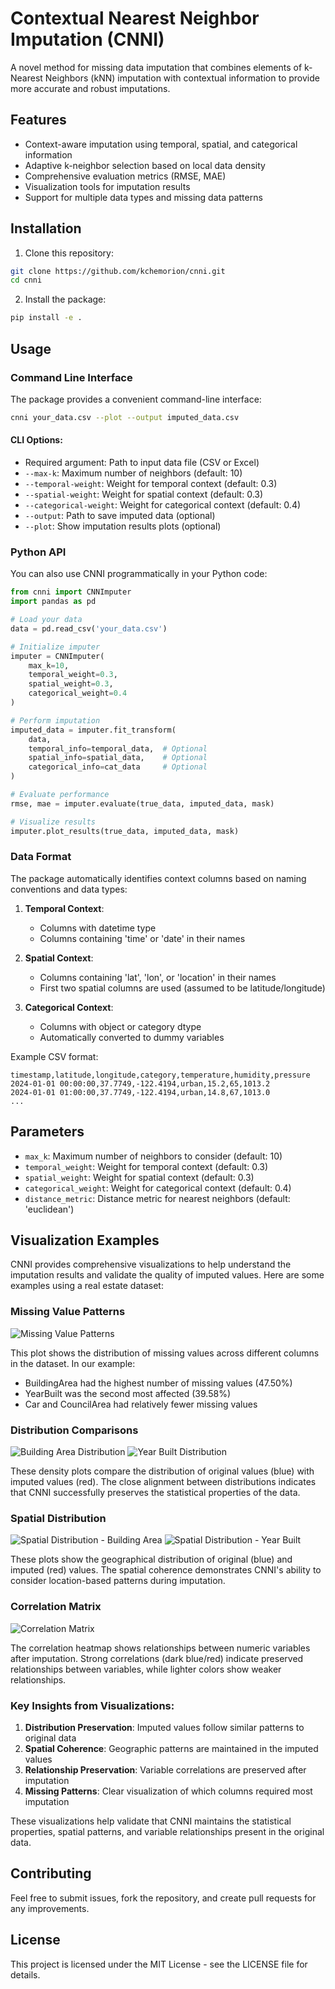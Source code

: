 # Contextual Nearest Neighbor Imputation (CNNI)

A novel method for missing data imputation that combines elements of k-Nearest Neighbors (kNN) imputation with contextual information to provide more accurate and robust imputations.

## Features

- Context-aware imputation using temporal, spatial, and categorical information
- Adaptive k-neighbor selection based on local data density
- Comprehensive evaluation metrics (RMSE, MAE)
- Visualization tools for imputation results
- Support for multiple data types and missing data patterns

## Installation

1. Clone this repository:
```bash
git clone https://github.com/kchemorion/cnni.git
cd cnni
```

2. Install the package:
```bash
pip install -e .
```

## Usage

### Command Line Interface

The package provides a convenient command-line interface:

```bash
cnni your_data.csv --plot --output imputed_data.csv
```

#### CLI Options:
- Required argument: Path to input data file (CSV or Excel)
- `--max-k`: Maximum number of neighbors (default: 10)
- `--temporal-weight`: Weight for temporal context (default: 0.3)
- `--spatial-weight`: Weight for spatial context (default: 0.3)
- `--categorical-weight`: Weight for categorical context (default: 0.4)
- `--output`: Path to save imputed data (optional)
- `--plot`: Show imputation results plots (optional)

### Python API

You can also use CNNI programmatically in your Python code:

```python
from cnni import CNNImputer
import pandas as pd

# Load your data
data = pd.read_csv('your_data.csv')

# Initialize imputer
imputer = CNNImputer(
    max_k=10,
    temporal_weight=0.3,
    spatial_weight=0.3,
    categorical_weight=0.4
)

# Perform imputation
imputed_data = imputer.fit_transform(
    data,
    temporal_info=temporal_data,  # Optional
    spatial_info=spatial_data,    # Optional
    categorical_info=cat_data     # Optional
)

# Evaluate performance
rmse, mae = imputer.evaluate(true_data, imputed_data, mask)

# Visualize results
imputer.plot_results(true_data, imputed_data, mask)
```

### Data Format

The package automatically identifies context columns based on naming conventions and data types:

1. **Temporal Context**:
   - Columns with datetime type
   - Columns containing 'time' or 'date' in their names

2. **Spatial Context**:
   - Columns containing 'lat', 'lon', or 'location' in their names
   - First two spatial columns are used (assumed to be latitude/longitude)

3. **Categorical Context**:
   - Columns with object or category dtype
   - Automatically converted to dummy variables

Example CSV format:
```csv
timestamp,latitude,longitude,category,temperature,humidity,pressure
2024-01-01 00:00:00,37.7749,-122.4194,urban,15.2,65,1013.2
2024-01-01 01:00:00,37.7749,-122.4194,urban,14.8,67,1013.0
...
```

## Parameters

- `max_k`: Maximum number of neighbors to consider (default: 10)
- `temporal_weight`: Weight for temporal context (default: 0.3)
- `spatial_weight`: Weight for spatial context (default: 0.3)
- `categorical_weight`: Weight for categorical context (default: 0.4)
- `distance_metric`: Distance metric for nearest neighbors (default: 'euclidean')

## Visualization Examples

CNNI provides comprehensive visualizations to help understand the imputation results and validate the quality of imputed values. Here are some examples using a real estate dataset:

### Missing Value Patterns
![Missing Value Patterns](plots/missing_patterns.png)

This plot shows the distribution of missing values across different columns in the dataset. In our example:
- BuildingArea had the highest number of missing values (47.50%)
- YearBuilt was the second most affected (39.58%)
- Car and CouncilArea had relatively fewer missing values

### Distribution Comparisons
![Building Area Distribution](plots/distribution_BuildingArea.png)
![Year Built Distribution](plots/distribution_YearBuilt.png)

These density plots compare the distribution of original values (blue) with imputed values (red). The close alignment between distributions indicates that CNNI successfully preserves the statistical properties of the data.

### Spatial Distribution
![Spatial Distribution - Building Area](plots/spatial_distribution_BuildingArea.png)
![Spatial Distribution - Year Built](plots/spatial_distribution_YearBuilt.png)

These plots show the geographical distribution of original (blue) and imputed (red) values. The spatial coherence demonstrates CNNI's ability to consider location-based patterns during imputation.

### Correlation Matrix
![Correlation Matrix](plots/correlation_matrix.png)

The correlation heatmap shows relationships between numeric variables after imputation. Strong correlations (dark blue/red) indicate preserved relationships between variables, while lighter colors show weaker relationships.

### Key Insights from Visualizations:
1. **Distribution Preservation**: Imputed values follow similar patterns to original data
2. **Spatial Coherence**: Geographic patterns are maintained in the imputed values
3. **Relationship Preservation**: Variable correlations are preserved after imputation
4. **Missing Patterns**: Clear visualization of which columns required most imputation

These visualizations help validate that CNNI maintains the statistical properties, spatial patterns, and variable relationships present in the original data.

## Contributing

Feel free to submit issues, fork the repository, and create pull requests for any improvements.

## License

This project is licensed under the MIT License - see the LICENSE file for details.
